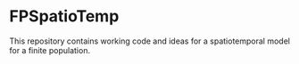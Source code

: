 # FPSpatioTemp

This repository contains working code and ideas for a spatiotemporal model for a finite population. 